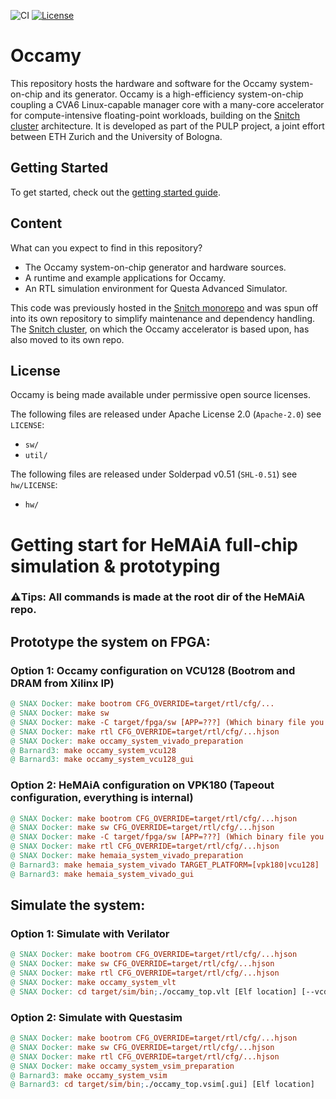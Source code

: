 ![CI](https://github.com/pulp-platform/occamy/actions/workflows/ci.yml/badge.svg)
[![License](https://img.shields.io/badge/License-Apache%202.0-blue.svg)](https://opensource.org/licenses/Apache-2.0)

# Occamy

This repository hosts the hardware and software for the Occamy system-on-chip and its generator. Occamy is a high-efficiency system-on-chip coupling a CVA6 Linux-capable manager core with a many-core accelerator for compute-intensive floating-point workloads, building on the [Snitch cluster](https://github.com/pulp-platform/occamy) architecture. It is developed as part of the PULP project, a joint effort between ETH Zurich and the University of Bologna.

## Getting Started

To get started, check out the [getting started guide](https://pulp-platform.github.io/occamy/ug/getting_started.html).

## Content

What can you expect to find in this repository?

- The Occamy system-on-chip generator and hardware sources.
- A runtime and example applications for Occamy.
- An RTL simulation environment for Questa Advanced Simulator.

This code was previously hosted in the [Snitch monorepo](https://github.com/pulp-platform/snitch) and was spun off into its own repository to simplify maintenance and dependency handling. The [Snitch cluster](https://github.com/pulp-platform/occamy), on which the Occamy accelerator is based upon, has also moved to its own repo.

## License

Occamy is being made available under permissive open source licenses.

The following files are released under Apache License 2.0 (`Apache-2.0`) see `LICENSE`:

- `sw/`
- `util/`

The following files are released under Solderpad v0.51 (`SHL-0.51`) see `hw/LICENSE`:

- `hw/`

# Getting start for HeMAiA full-chip simulation & prototyping

### **⚠️Tips**: All commands is made at the root dir of the HeMAiA repo. 

## Prototype the system on FPGA:
### Option 1: Occamy configuration on VCU128 (Bootrom and DRAM from Xilinx IP)

```makefile
@ SNAX Docker: make bootrom CFG_OVERRIDE=target/rtl/cfg/...
@ SNAX Docker: make sw
@ SNAX Docker: make -C target/fpga/sw [APP=???] (Which binary file you want to use)
@ SNAX Docker: make rtl CFG_OVERRIDE=target/rtl/cfg/...hjson
@ SNAX Docker: make occamy_system_vivado_preparation
@ Barnard3: make occamy_system_vcu128
@ Barnard3: make occamy_system_vcu128_gui
```

### Option 2: HeMAiA configuration on VPK180 (Tapeout configuration, everything is internal)

```makefile
@ SNAX Docker: make bootrom CFG_OVERRIDE=target/rtl/cfg/...hjson
@ SNAX Docker: make sw CFG_OVERRIDE=target/rtl/cfg/...hjson
@ SNAX Docker: make -C target/fpga/sw [APP=???] (Which binary file you want to use)
@ SNAX Docker: make rtl CFG_OVERRIDE=target/rtl/cfg/...hjson
@ SNAX Docker: make hemaia_system_vivado_preparation
@ Barnard3: make hemaia_system_vivado TARGET_PLATFORM=[vpk180|vcu128]
@ Barnard3: make hemaia_system_vivado_gui
```

## Simulate the system: 
### Option 1: Simulate with Verilator

```makefile
@ SNAX Docker: make bootrom CFG_OVERRIDE=target/rtl/cfg/...hjson
@ SNAX Docker: make sw CFG_OVERRIDE=target/rtl/cfg/...hjson
@ SNAX Docker: make rtl CFG_OVERRIDE=target/rtl/cfg/...hjson
@ SNAX Docker: make occamy_system_vlt
@ SNAX Docker: cd target/sim/bin;./occamy_top.vlt [Elf location] [--vcd]
```

### Option 2: Simulate with Questasim

```makefile
@ SNAX Docker: make bootrom CFG_OVERRIDE=target/rtl/cfg/...hjson
@ SNAX Docker: make sw CFG_OVERRIDE=target/rtl/cfg/...hjson
@ SNAX Docker: make rtl CFG_OVERRIDE=target/rtl/cfg/...hjson
@ SNAX Docker: make occamy_system_vsim_preparation
@ Barnard3: make occamy_system_vsim
@ Barnard3: cd target/sim/bin;./occamy_top.vsim[.gui] [Elf location]
```

